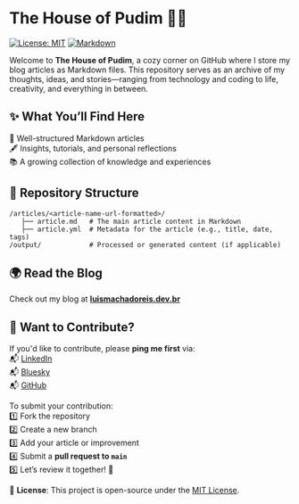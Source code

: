 # The House of Pudim 🏡🍮  

[![License: MIT](https://img.shields.io/badge/License-MIT-yellow.svg)](LICENSE)  [![Markdown](https://img.shields.io/badge/Markdown-Enabled-blue.svg)](https://daringfireball.net/projects/markdown/)  


Welcome to **The House of Pudim**, a cozy corner on GitHub where I store my blog articles as Markdown files. This repository serves as an archive of my thoughts, ideas, and stories—ranging from technology and coding to life, creativity, and everything in between.  

## ✨ What You’ll Find Here  
📜 Well-structured Markdown articles  
🖋️ Insights, tutorials, and personal reflections  
📚 A growing collection of knowledge and experiences  

## 📂 Repository Structure  
```
/articles/<article-name-url-formatted>/
   ├── article.md   # The main article content in Markdown
   ├── article.yml  # Metadata for the article (e.g., title, date, tags)
/output/            # Processed or generated content (if applicable)
```

## 🌍 Read the Blog  
Check out my blog at **[luismachadoreis.dev.br](https://luismachadoreis.dev.br)**  

## 🤝 Want to Contribute?  
If you'd like to contribute, please **ping me first** via:  
📬 [LinkedIn](https://linkedin.com/in/luismachadoreis)  
📬 [Bluesky](https://bsky.app/profile/luismachadoreis.bsky.social)  
📬 [GitHub](https://github.com/luismr)  

To submit your contribution:  
1️⃣ Fork the repository  
2️⃣ Create a new branch  
3️⃣ Add your article or improvement  
4️⃣ Submit a **pull request to `main`**  
5️⃣ Let’s review it together! 🍮  

📜 **License**: This project is open-source under the [MIT License](LICENSE.md).  
